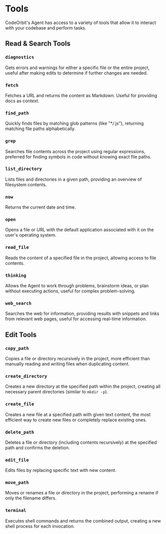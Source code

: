 ﻿# Tools

CodeOrbit's Agent has access to a variety of tools that allow it to interact with your codebase and perform tasks.

## Read & Search Tools

### `diagnostics`

Gets errors and warnings for either a specific file or the entire project, useful after making edits to determine if further changes are needed.

### `fetch`

Fetches a URL and returns the content as Markdown. Useful for providing docs as context.

### `find_path`

Quickly finds files by matching glob patterns (like "\*_/_.js"), returning matching file paths alphabetically.

### `grep`

Searches file contents across the project using regular expressions, preferred for finding symbols in code without knowing exact file paths.

### `list_directory`

Lists files and directories in a given path, providing an overview of filesystem contents.

### `now`

Returns the current date and time.

### `open`

Opens a file or URL with the default application associated with it on the user's operating system.

### `read_file`

Reads the content of a specified file in the project, allowing access to file contents.

### `thinking`

Allows the Agent to work through problems, brainstorm ideas, or plan without executing actions, useful for complex problem-solving.

### `web_search`

Searches the web for information, providing results with snippets and links from relevant web pages, useful for accessing real-time information.

## Edit Tools

### `copy_path`

Copies a file or directory recursively in the project, more efficient than manually reading and writing files when duplicating content.

### `create_directory`

Creates a new directory at the specified path within the project, creating all necessary parent directories (similar to `mkdir -p`).

### `create_file`

Creates a new file at a specified path with given text content, the most efficient way to create new files or completely replace existing ones.

### `delete_path`

Deletes a file or directory (including contents recursively) at the specified path and confirms the deletion.

### `edit_file`

Edits files by replacing specific text with new content.

### `move_path`

Moves or renames a file or directory in the project, performing a rename if only the filename differs.

### `terminal`

Executes shell commands and returns the combined output, creating a new shell process for each invocation.
